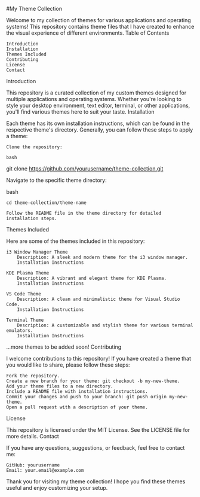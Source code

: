 #My Theme Collection

Welcome to my collection of themes for various applications and operating systems! This repository contains theme files that I have created to enhance the visual experience of different environments.
Table of Contents

    Introduction
    Installation
    Themes Included
    Contributing
    License
    Contact

Introduction

This repository is a curated collection of my custom themes designed for multiple applications and operating systems. Whether you're looking to style your desktop environment, text editor, terminal, or other applications, you'll find various themes here to suit your taste.
Installation

Each theme has its own installation instructions, which can be found in the respective theme's directory. Generally, you can follow these steps to apply a theme:

    Clone the repository:

    bash

git clone https://github.com/yourusername/theme-collection.git

Navigate to the specific theme directory:

bash

    cd theme-collection/theme-name

    Follow the README file in the theme directory for detailed installation steps.

Themes Included

Here are some of the themes included in this repository:

    i3 Window Manager Theme
        Description: A sleek and modern theme for the i3 window manager.
        Installation Instructions

    KDE Plasma Theme
        Description: A vibrant and elegant theme for KDE Plasma.
        Installation Instructions

    VS Code Theme
        Description: A clean and minimalistic theme for Visual Studio Code.
        Installation Instructions

    Terminal Theme
        Description: A customizable and stylish theme for various terminal emulators.
        Installation Instructions

...more themes to be added soon!
Contributing

I welcome contributions to this repository! If you have created a theme that you would like to share, please follow these steps:

    Fork the repository.
    Create a new branch for your theme: git checkout -b my-new-theme.
    Add your theme files to a new directory.
    Include a README file with installation instructions.
    Commit your changes and push to your branch: git push origin my-new-theme.
    Open a pull request with a description of your theme.

License

This repository is licensed under the MIT License. See the LICENSE file for more details.
Contact

If you have any questions, suggestions, or feedback, feel free to contact me:

    GitHub: yourusername
    Email: your.email@example.com

Thank you for visiting my theme collection! I hope you find these themes useful and enjoy customizing your setup.
